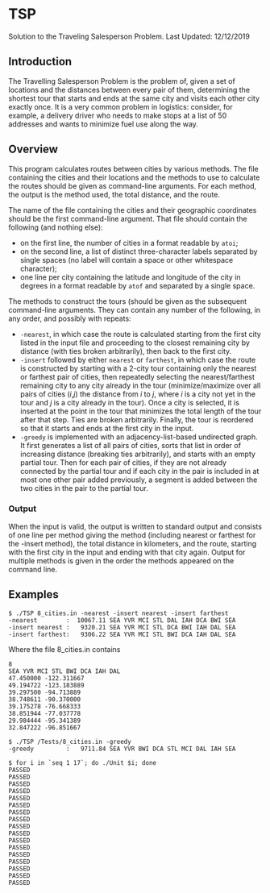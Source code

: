 # TSP
Solution to the Traveling Salesperson Problem. Last Updated: 12/12/2019

## Introduction
The Travelling Salesperson Problem is the problem of, given a set of locations and the distances between every pair of them, determining the shortest tour that starts and ends at the same city and visits each other city exactly once. It is a very common problem in logistics: consider, for example, a delivery driver who needs to make stops at a list of 50 addresses and wants to minimize fuel use along the way.

## Overview
This program calculates routes between cities by various methods. The file containing the cities and their locations and the methods to use to calculate the routes should be given as command-line arguments. For each method, the output is the method used, the total distance, and the route.

The name of the file containing the cities and their geographic coordinates should be the first command-line argument. That file should contain the following (and nothing else):
* on the first line, the number of cities in a format readable by `atoi`;
* on the second line, a list of distinct three-character labels separated by single spaces (no label will contain a space or other whitespace character);
* one line per city containing the latitude and longitude of the city in degrees in a format readable by `atof` and separated by a single space.

The methods to construct the tours (should be given as the subsequent command-line arguments. They can contain any number of the following, in any order, and possibly with repeats:
* `-nearest`, in which case the route is calculated starting from the first city listed in the input file and proceeding to the closest remaining city by distance (with ties broken arbitrarily), then back to the first city.
* `-insert` followed by either `nearest` or `farthest`, in which case the route is constructed by starting with a 2-city tour containing only the nearest or farthest pair of cities, then repeatedly selecting the nearest/farthest remaining city to any city already in the tour (minimize/maximize over all pairs of cities (_i_,_j_) the distance from _i_ to _j_, where _i_ is a city not yet in the tour and _j_ is a city already in the tour). Once a city is selected, it is inserted at the point in the tour that minimizes the total length of the tour after that step. Ties are broken arbitrarily. Finally, the tour is reordered so that it starts and ends at the first city in the input.
* `-greedy` is implemented with an adjacency-list-based undirected graph. It first generates a list of all pairs of cities, sorts that list in order of increasing distance (breaking ties arbitrarily), and starts with an empty partial tour. Then  for each pair of cities, if they are not already connected by the partial tour and if each city in the pair is included in at most one other pair added previously, a segment is added between the two cities in the pair to the partial tour. 
 

### Output
When the input is valid, the output is written to standard output and consists of one line per method giving the method (including nearest or farthest for the -insert method), the total distance in kilometers, and the route, starting with the first city in the input and ending with that city again. Output for multiple methods is given in the order the methods appeared on the command line.

## Examples
```
$ ./TSP 8_cities.in -nearest -insert nearest -insert farthest
-nearest        :  10067.11 SEA YVR MCI STL DAL IAH DCA BWI SEA
-insert nearest :   9320.21 SEA YVR MCI STL DCA BWI IAH DAL SEA
-insert farthest:   9306.22 SEA YVR MCI STL BWI DCA IAH DAL SEA
```
Where the file 8_cities.in contains
```
8
SEA YVR MCI STL BWI DCA IAH DAL
47.450000 -122.311667
49.194722 -123.183889
39.297500 -94.713889
38.748611 -90.370000
39.175278 -76.668333
38.851944 -77.037778
29.984444 -95.341389
32.847222 -96.851667
```
```
$ ./TSP /Tests/8_cities.in -greedy
-greedy         :   9711.84 SEA YVR BWI DCA STL MCI DAL IAH SEA
```
```
$ for i in `seq 1 17`; do ./Unit $i; done
PASSED
PASSED
PASSED
PASSED
PASSED
PASSED
PASSED
PASSED
PASSED
PASSED
PASSED
PASSED
PASSED
PASSED
PASSED
PASSED
PASSED
```

